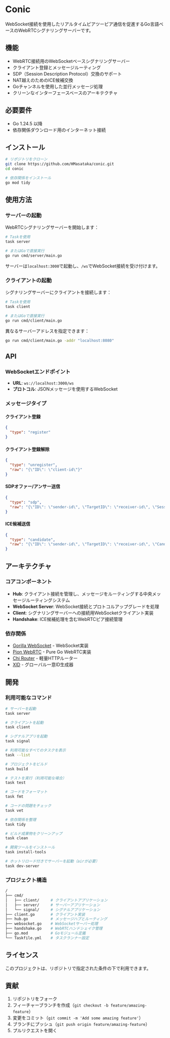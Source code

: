 # Conic

WebSocket接続を使用したリアルタイムピアツーピア通信を促進するGo言語ベースのWebRTCシグナリングサーバーです。

## 機能

- WebRTC接続用のWebSocketベースシグナリングサーバー
- クライアント登録とメッセージルーティング
- SDP（Session Description Protocol）交換のサポート
- NAT越えのためのICE候補交換
- Goチャンネルを使用した並行メッセージ処理
- クリーンなインターフェースベースのアーキテクチャ

## 必要要件

- Go 1.24.5 以降
- 依存関係ダウンロード用のインターネット接続

## インストール

```bash
# リポジトリをクローン
git clone https://github.com/HMasataka/conic.git
cd conic

# 依存関係をインストール
go mod tidy
```

## 使用方法

### サーバーの起動

WebRTCシグナリングサーバーを開始します：

```bash
# Taskを使用
task server

# またはGoで直接実行
go run cmd/server/main.go
```

サーバーは`localhost:3000`で起動し、`/ws`でWebSocket接続を受け付けます。

### クライアントの起動

シグナリングサーバーにクライアントを接続します：

```bash
# Taskを使用
task client

# またはGoで直接実行
go run cmd/client/main.go
```

異なるサーバーアドレスを指定できます：

```bash
go run cmd/client/main.go -addr "localhost:8080"
```

## API

### WebSocketエンドポイント

- **URL**: `ws://localhost:3000/ws`
- **プロトコル**: JSONメッセージを使用するWebSocket

### メッセージタイプ

#### クライアント登録

```json
{
  "type": "register"
}
```

#### クライアント登録解除

```json
{
  "type": "unregister",
  "raw": "{\"ID\": \"client-id\"}"
}
```

#### SDPオファー/アンサー送信

```json
{
  "type": "sdp",
  "raw": "{\"ID\": \"sender-id\", \"TargetID\": \"receiver-id\", \"SessionDescription\": {...}}"
}
```

#### ICE候補送信

```json
{
  "type": "candidate",
  "raw": "{\"ID\": \"sender-id\", \"TargetID\": \"receiver-id\", \"Candidate\": \"candidate-string\"}"
}
```

## アーキテクチャ

### コアコンポーネント

- **Hub**: クライアント接続を管理し、メッセージをルーティングする中央メッセージルーティングシステム
- **WebSocket Server**: WebSocket接続とプロトコルアップグレードを処理
- **Client**: シグナリングサーバーへの接続用WebSocketクライアント実装
- **Handshake**: ICE候補処理を含むWebRTCピア接続管理

### 依存関係

- [Gorilla WebSocket](https://github.com/gorilla/websocket) - WebSocket実装
- [Pion WebRTC](https://github.com/pion/webrtc) - Pure Go WebRTC実装
- [Chi Router](https://github.com/go-chi/chi) - 軽量HTTPルーター
- [XID](https://github.com/rs/xid) - グローバル一意ID生成器

## 開発

### 利用可能なコマンド

```bash
# サーバーを起動
task server

# クライアントを起動
task client

# シグナルアプリを起動
task signal

# 利用可能なすべてのタスクを表示
task --list

# プロジェクトをビルド
task build

# テストを実行（利用可能な場合）
task test

# コードをフォーマット
task fmt

# コードの問題をチェック
task vet

# 依存関係を整理
task tidy

# ビルド成果物をクリーンアップ
task clean

# 開発ツールをインストール
task install-tools

# ホットリロード付きでサーバーを起動（airが必要）
task dev-server
```

### プロジェクト構造

```bash
/
├── cmd/
│   ├── client/     # クライアントアプリケーション
│   ├── server/     # サーバーアプリケーション
│   └── signal/     # シグナルアプリケーション
├── client.go       # クライアント実装
├── hub.go          # メッセージハブとルーティング
├── websocket.go    # WebSocketサーバー処理
├── handshake.go    # WebRTCハンドシェイク管理
├── go.mod          # Goモジュール定義
└── Taskfile.yml    # タスクランナー設定
```

## ライセンス

このプロジェクトは、リポジトリで指定された条件の下で利用できます。

## 貢献

1. リポジトリをフォーク
2. フィーチャーブランチを作成（`git checkout -b feature/amazing-feature`）
3. 変更をコミット（`git commit -m 'Add some amazing feature'`）
4. ブランチにプッシュ（`git push origin feature/amazing-feature`）
5. プルリクエストを開く
